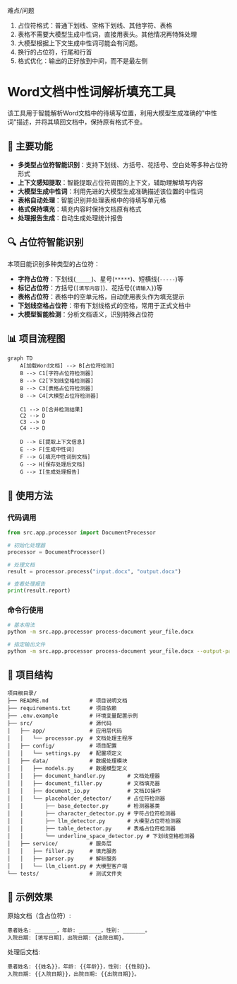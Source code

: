 难点/问题
1. 占位符格式：普通下划线、空格下划线、其他字符、表格
2. 表格不需要大模型生成中性词，直接用表头。其他情况再特殊处理
3. 大模型根据上下文生成中性词可能会有问题。
4. 换行的占位符，行尾和行首
5. 格式优化：输出的正好放到中间，而不是最左侧


# Word文档中性词解析填充工具

该工具用于智能解析Word文档中的待填写位置，利用大模型生成准确的"中性词"描述，并将其填回文档中，保持原有格式不变。

## 📑 主要功能

- **多类型占位符智能识别**：支持下划线、方括号、花括号、空白处等多种占位符形式
- **上下文感知提取**：智能提取占位符周围的上下文，辅助理解填写内容
- **大模型生成中性词**：利用先进的大模型生成准确描述该位置的中性词
- **表格自动处理**：智能识别并处理表格中的待填写单元格
- **格式保持填充**：填充内容时保持文档原有格式
- **处理报告生成**：自动生成处理统计报告

## 🔍 占位符智能识别

本项目能识别多种类型的占位符：

- **字符占位符**：下划线(`_____`)、星号(`*****`)、短横线(`-----`)等
- **标记占位符**：方括号(`[填写内容]`)、花括号(`{请输入}`)等
- **表格占位符**：表格中的空单元格，自动使用表头作为填充提示
- **下划线空格占位符**：带有下划线格式的空格，常用于正式文档中
- **大模型智能检测**：分析文档语义，识别特殊占位符

## 📊 项目流程图

```mermaid
graph TD
    A[加载Word文档] --> B[占位符检测]
    B --> C1[字符占位符检测器]
    B --> C2[下划线空格检测器]
    B --> C3[表格占位符检测器]
    B --> C4[大模型占位符检测器]
    
    C1 --> D[合并检测结果]
    C2 --> D
    C3 --> D
    C4 --> D
    
    D --> E[提取上下文信息]
    E --> F[生成中性词]
    F --> G[填充中性词到文档]
    G --> H[保存处理后文档]
    G --> I[生成处理报告]
```


## 🚀 使用方法

### 代码调用

```python
from src.app.processor import DocumentProcessor

# 初始化处理器
processor = DocumentProcessor()

# 处理文档
result = processor.process("input.docx", "output.docx")

# 查看处理报告
print(result.report)
```

### 命令行使用

```bash
# 基本用法
python -m src.app.processor process-document your_file.docx

# 指定输出文件
python -m src.app.processor process-document your_file.docx --output-path result.docx
```

## 🧩 项目结构

```
项目根目录/
├── README.md             # 项目说明文档
├── requirements.txt      # 项目依赖
├── .env.example          # 环境变量配置示例
├── src/                  # 源代码
│   ├── app/              # 应用层代码
│   │   └── processor.py  # 文档处理主程序
│   ├── config/           # 项目配置
│   │   └── settings.py   # 配置项定义
│   ├── data/             # 数据处理模块
│   │   ├── models.py     # 数据模型定义
│   │   ├── document_handler.py       # 文档处理器
│   │   ├── document_filler.py        # 文档填充器
│   │   ├── document_io.py            # 文档IO操作
│   │   └── placeholder_detector/     # 占位符检测器
│   │       ├── base_detector.py      # 检测器基类
│   │       ├── character_detector.py # 字符占位符检测器
│   │       ├── llm_detector.py       # 大模型占位符检测器
│   │       ├── table_detector.py     # 表格占位符检测器
│   │       └── underline_space_detector.py # 下划线空格检测器
│   ├── service/          # 服务层
│   │   ├── filler.py     # 填充服务
│   │   ├── parser.py     # 解析服务
│   │   └── llm_client.py # 大模型客户端
└── tests/                # 测试文件夹
```

## 📝 示例效果

原始文档（含占位符）:
```
患者姓名: _______，年龄: _______，性别: _______。
入院日期: [填写日期]，出院日期: {出院日期}。
```

处理后文档:
```
患者姓名: {{姓名}}，年龄: {{年龄}}，性别: {{性别}}。
入院日期: {{入院日期}}，出院日期: {{出院日期}}。
```